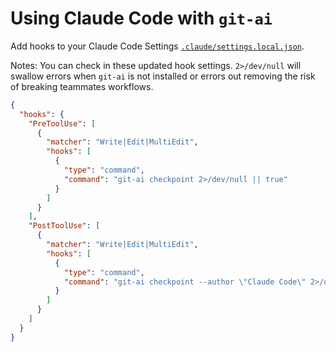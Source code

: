 # Using Claude Code with `git-ai`

Add hooks to your Claude Code Settings [`.claude/settings.local.json`](https://docs.anthropic.com/en/docs/claude-code/hooks).

Notes:
You can check in these updated hook settings. `2>/dev/null` will swallow errors when `git-ai` is not installed or errors out removing the risk of breaking teammates workflows.

```json
{
  "hooks": {
    "PreToolUse": [
      {
        "matcher": "Write|Edit|MultiEdit",
        "hooks": [
          {
            "type": "command",
            "command": "git-ai checkpoint 2>/dev/null || true"
          }
        ]
      }
    ],
    "PostToolUse": [
      {
        "matcher": "Write|Edit|MultiEdit",
        "hooks": [
          {
            "type": "command",
            "command": "git-ai checkpoint --author \"Claude Code\" 2>/dev/null || true"
          }
        ]
      }
    ]
  }
}
```
